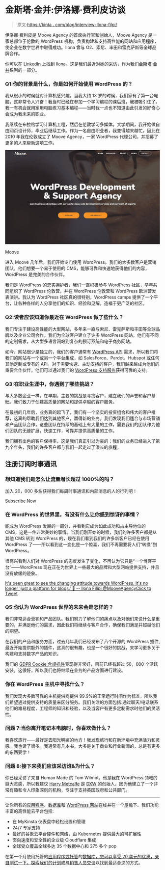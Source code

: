 # 金斯塔·金并:伊洛娜·费利皮访谈

> 原文:[https://kinta . com/blog/interview-Ilona-filpi/](https://kinsta.com/blog/interview-ilona-filipi/)

伊洛娜·费利皮是 Moove Agency 的首席执行官和创始人，Moove Agency 是一家总部位于伦敦的 WordPress 机构，负责构建和支持高性能的网站和应用程序，使企业在数字世界中取得成功。Ilona 曾与 O2、索尼、丰田和雷克萨斯等全球品牌合作。

你可以在 [LinkedIn](https://www.linkedin.com/in/ilonafilipi/) 上找到 Ilona。这是我们最近对她的采访，作为我们[金斯塔·金并](https://kinsta.com/?post_type=post&s=kingpin)系列的一部分。

### Q1:你的背景是什么，你是如何开始使用 WordPress 的？

我从很小的时候就对计算机感兴趣。当我大约 13 岁的时候，我们家有了第一台电脑，这非常令人兴奋！我当时已经在参加一个学习编程的课后班，我被吸引住了。我一有机会就用家用电脑练习基本编程——当时我一点也不知道由此引发的好奇心会成为我未来的职业。

我继续在布拉格学习计算机工程，然后在伦敦学习多媒体。大学期间，我开始做自由网页设计师，毕业后继续工作。作为一名自由职业者，我变得越来越忙，因此在 2010 年我在伦敦成立了 Moove Agency，一家 WordPress 代理公司，并招募了更多的人来帮助这项工作。

[![Moove](img/081d5727b8dbcfaab731477c7640b988.png)](https://www.mooveagency.com/)

Moove



进入 Moove 几年后，我们开始专门使用 WordPress。我们的大多数客户是营销团队，他们想要一个易于使用的 CMS，能够可靠和快速地获得他们的内容，WordPress 是完美的合作伙伴。

我们是 WordPress 的忠实拥护者，我们一直积极参与 WordPress 社区，早年共同组织了 WordPress 伦敦营，并在 WordPress 伦敦营和 WordPress 欧洲营发表演讲。我认为 WordPress 社区真的很特别，WordPress camps 提供了一个平台，让各种各样的人分享他们的知识、经验和见解，造福于更广泛的社区。

### Q2:读者应该知道你最近在 WordPress 做了些什么？

我们专注于建设高性能的大型网站，多年来一直与索尼、雷克萨斯和丰田等全球品牌以及企业公司合作。我们为全球客户建立了许多 WordPress 网站，他们有不同的定制需求，从大型多语言网站到复杂的预订系统和电子商务网站。

如今，网站很少是独立的，我们的客户通常有 [WordPress API](https://www.mooveagency.com/services/api-integrations-development/) 需求，所以我们将我们的网站与一个或另一个平台集成，如 SalesForce、Pardot、Hubspot 或任何其他定制或专有的 API。对于需要快速、主动支持的客户，我们越来越成为他们的重要合作伙伴，他们可以通过我们的 [WordPress 支持服务](https://www.mooveagency.com/services/wordpress-support/)获得可靠的支持。

### Q3:在职业生涯中，你遇到了哪些挑战？

与大多数企业一样，在早期，主要的挑战是寻找客户，建立我们的声誉和客户基础。我们致力于创建高质量的网站和提供卓越的客户服务。

在最初的几年后，业务真的起飞了，我们有一个坚实的投资组合和伟大的客户推荐，这真的帮助我们达到其他客户，赢得新的业务。我们发现我们适合与市场营销和产品团队合作，这些团队在持续的基础上有大量的工作，需要我们的团队作为他们团队的无缝扩展，快速工作，可靠并提供高质量的工作。

我们拥有出色的客户保持率，这是我们真正引以为豪的；我们的业务已经进入了第九个年头，我们的许多客户都与我们一起走过了漫长的旅程。

## 注册订阅时事通讯



### 想知道我们是怎么让流量增长超过 1000%的吗？

加入 20，000 多名获得我们每周时事通讯和内部消息的人的行列吧！

[Subscribe Now](#newsletter)

### 在 WordPress 的世界里，有没有什么让你感到惊讶的事情？

能成为 WordPress 发展的一部分，并看到它成为如此成功和占主导地位的 CMS，这是一件非常美妙的事情。当我们刚开始的时候，我们的许多客户都是从其他 CMS 转到 WordPress 的，现在我们看到我们的许多新客户已经在使用 WordPress 了——所以看到这一变化是一个惊喜，我们不再需要将人们“转换”到 WordPress。

很高兴看到人们对 WordPress 的态度发生了变化，不再认为它只是“一个博客平台”——WordPress 现在正在为世界上一些最大的品牌和大型网站提供支持，并且没有放缓的迹象。

[It's been great to see the changing attitude towards WordPress. It's no longer 'just a platform for blogs.' 🤘 -- Ilona Filipi @MooveAgencyClick to Tweet](https://twitter.com/intent/tweet?url=https%3A%2F%2Fkinsta.com%2Fblog%2Finterview-ilona-filipi%2F&via=kinsta&text=It%27s+been+great+to+see+the+changing+attitude+towards+WordPress.+It%27s+no+longer+%27just+a+platform+for+blogs.%27+%F0%9F%A4%98+--+Ilona+Filipi+%40MooveAgency&hashtags=WordPress%2CCMS)

### Q5:你认为 WordPress 世界的未来会是怎样的？

我们非常适合营销和产品团队。我们努力了解他们的痛点以及对他们来说什么是重要的，并满足他们的需求，因此我们将继续与客户合作，确保我们满足并超越他们的期望。

在我们的产品和服务方面，过去几年我们已经发布了八个开源的 WordPress 插件,最近开始提供额外的插件，这真的很有趣，也是一个很好的挑战，来学习更多关于构建和支持数字产品的知识。

我们的 [GDPR Cookie 合规插件](https://www.mooveagency.com/wordpress-plugins/gdpr-cookie-compliance/)表现得非常好，目前已经有超过 50，000 个活跃安装，这很好，所以我们也将继续在业务的产品方面进行建设。

### 你在 WordPress 主机中寻找什么？

我们发现大多数可靠的主机提供商提供 99.9%的正常运行时间作为标准，所以我们希望通过提供支持的质量来区分服务。我们关注的方面包括:通过聊天/电话联系他们的难易程度，工程师的知识和经验，以及当客户有更多定制需求时他们的灵活性。

### 问题 7:当你离开笔记本电脑时，你喜欢做什么？

我喜欢旅行——最好是去阳光明媚的地方！我发现旅行和在新环境中充满活力和灵感。我也读了很多。我通常有几本书，大多是关于商业和行业新闻的，总是有更多的东西要学！

### 问题 8:接下来我们应该采访谁&为什么？

你已经采访了来自 Human Made 的 Tom Wilmot，他是我在 WordPress 领域的巨大灵感，所以我建议 [Harry Metcalfe](https://twitter.com/harrym) 是 [DXW](https://www.dxw.com/) 的创始人，因为他建立了一个非常有趣和令人印象深刻的机构，专注于支持英国政府和公共部门。

* * *

让你所有的[应用程序](https://kinsta.com/application-hosting/)、[数据库](https://kinsta.com/database-hosting/)和 [WordPress 网站](https://kinsta.com/wordpress-hosting/)在线并在一个屋檐下。我们功能丰富的高性能云平台包括:

*   在 MyKinsta 仪表盘中轻松设置和管理
*   24/7 专家支持
*   最好的谷歌云平台硬件和网络，由 Kubernetes 提供最大的可扩展性
*   面向速度和安全性的企业级 Cloudflare 集成
*   全球受众覆盖全球多达 35 个数据中心和 275 多个 pop

在第一个月使用托管的[应用程序或托管](https://kinsta.com/application-hosting/)的[数据库，您可以享受 20 美元的优惠，亲自测试一下。探索我们的](https://kinsta.com/database-hosting/)[计划](https://kinsta.com/plans/)或[与销售人员交谈](https://kinsta.com/contact-us/)以找到最适合您的方式。